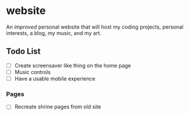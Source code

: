 # website

An _improved_ personal website that will host my coding projects, personal interests, a blog, my music, and my art.

## Todo List

- [ ] Create screensaver like thing on the home page
- [ ] Music controls
- [ ] Have a usable mobile experience

### Pages

- [ ] Recreate shrine pages from old site
